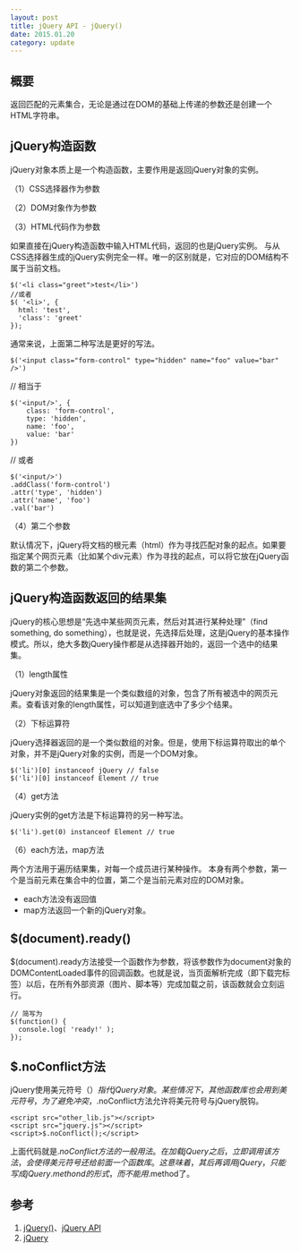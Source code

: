 ```yaml
---
layout: post
title: jQuery API - jQuery()
date: 2015.01.20
category: update
---
```


## 概要

返回匹配的元素集合，无论是通过在DOM的基础上传递的参数还是创建一个HTML字符串。

## jQuery构造函数

jQuery对象本质上是一个构造函数，主要作用是返回jQuery对象的实例。

（1）CSS选择器作为参数

（2）DOM对象作为参数

（3）HTML代码作为参数

如果直接在jQuery构造函数中输入HTML代码，返回的也是jQuery实例。
与从CSS选择器生成的jQuery实例完全一样。唯一的区别就是，它对应的DOM结构不属于当前文档。

    $('<li class="greet">test</li>')
    //或者
    $( '<li>', {
      html: 'test',
      'class': 'greet'
    });

通常来说，上面第二种写法是更好的写法。

    $('<input class="form-control" type="hidden" name="foo" value="bar" />')

// 相当于

    $('<input/>', {
        class: 'form-control',
        type: 'hidden',
        name: 'foo',
        value: 'bar'
    })

// 或者

    $('<input/>')
    .addClass('form-control')
    .attr('type', 'hidden')
    .attr('name', 'foo')
    .val('bar')

（4）第二个参数

默认情况下，jQuery将文档的根元素（html）作为寻找匹配对象的起点。如果要指定某个网页元素（比如某个div元素）作为寻找的起点，可以将它放在jQuery函数的第二个参数。


## jQuery构造函数返回的结果集

jQuery的核心思想是“先选中某些网页元素，然后对其进行某种处理”（find something, do something），也就是说，先选择后处理，这是jQuery的基本操作模式。所以，绝大多数jQuery操作都是从选择器开始的，返回一个选中的结果集。

（1）length属性

jQuery对象返回的结果集是一个类似数组的对象，包含了所有被选中的网页元素。查看该对象的length属性，可以知道到底选中了多少个结果。

（2）下标运算符

jQuery选择器返回的是一个类似数组的对象。但是，使用下标运算符取出的单个对象，并不是jQuery对象的实例，而是一个DOM对象。

    $('li')[0] instanceof jQuery // false
    $('li')[0] instanceof Element // true

（4）get方法

jQuery实例的get方法是下标运算符的另一种写法。

    $('li').get(0) instanceof Element // true

（6）each方法，map方法

两个方法用于遍历结果集，对每一个成员进行某种操作。
本身有两个参数，第一个是当前元素在集合中的位置，第二个是当前元素对应的DOM对象。

- each方法没有返回值
- map方法返回一个新的jQuery对象。


## $(document).ready()

$(document).ready方法接受一个函数作为参数，将该参数作为document对象的DOMContentLoaded事件的回调函数。也就是说，当页面解析完成（即下载完</html>标签）以后，在所有外部资源（图片、脚本等）完成加载之前，该函数就会立刻运行。

    // 简写为
    $(function() {
      console.log( 'ready!' );
    });


## $.noConflict方法

jQuery使用美元符号（$）指代jQuery对象。某些情况下，其他函数库也会用到美元符号，为了避免冲突，$.noConflict方法允许将美元符号与jQuery脱钩。

    <script src="other_lib.js"></script>
    <script src="jquery.js"></script>
    <script>$.noConflict();</script>

上面代码就是$.noConflict方法的一般用法。在加载jQuery之后，立即调用该方法，会使得美元符号还给前面一个函数库。这意味着，其后再调用jQuery，只能写成jQuery.methond的形式，而不能用$.method了。

## 参考
1. [jQuery()](http://www.css88.com/jqapi-1.9/jQuery/)、[jQuery API](http://api.jquery.com/jquery/)
2. [jQuery](http://javascript.ruanyifeng.com/jquery/basic.html)